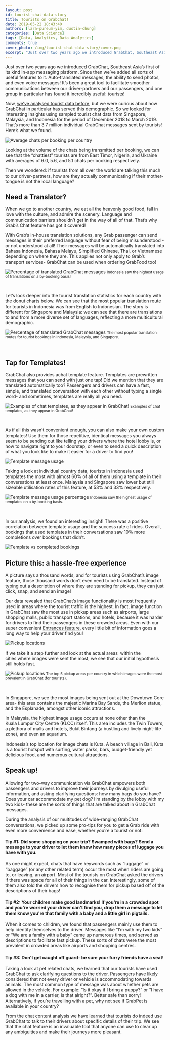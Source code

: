 ```yaml
---
layout: post
id: tourist-chat-data-story
title: Tourists on GrabChat!
date: 2019-05-22 18:43:40
authors: [lara-pureum-yim, dustin-chung]
categories: [Data Science]
tags: [Data, Analytics, Data Analytics]
comments: true
cover_photo: /img/tourist-chat-data-story/cover.png
excerpt: "Just over two years ago we introduced GrabChat, Southeast Asia’s first of its kind in-app messaging platform. Since then we’ve added all sorts of useful features to it such as auto-translated messages, the ability to send photos, and even voice messages! It’s been a great tool to facilitate smoother communications between our driver-partners and our passengers, and one group in particular has found it incredibly useful: tourists!"
---
```


Just over two years ago we introduced GrabChat, Southeast Asia’s first of its kind in-app messaging platform. Since then we’ve added all sorts of useful features to it. Auto-translated messages, the ability to send photos, and even voice messages! It’s been a great tool to facilitate smoother communications between our driver-partners and our passengers, and one group in particular has found it incredibly useful: tourists!

Now, [we’ve analysed tourist data before](https://medium.com/grab/journey-of-a-tourist-via-grab-1c711a4d0890), but we were curious about how GrabChat in particular has served this demographic. So we looked for interesting insights using sampled tourist chat data from Singapore, Malaysia, and Indonesia for the period of December 2018 to March 2019. That’s more than 3.7 million individual GrabChat messages sent by tourists! Here’s what we found.

<div class="post-image-section">
  <img alt="Average chats per booking per country" src="/img/tourist-chat-data-story/image9.png">
</div>

Looking at the volume of the chats being transmitted per booking, we can see that the “chattiest” tourists are from East Timor, Nigeria, and Ukraine with averages of 6.0, 5.6, and 5.1 chats per booking respectively.

Then we wondered: if tourists from all over the world are talking this much to our driver-partners, how are they actually communicating if their mother-tongue is not the local language?

Need a Translator?
------------------

When we go to another country, we eat all the heavenly good food, fall in love with the culture, and admire the scenery. Language and communication barriers shouldn’t get in the way of all of that. That’s why Grab’s Chat feature has got it covered!

With Grab’s in-house translation solutions, any Grab passenger can send messages in their preferred language without fear of being misunderstood - or not understood at all! Their messages will be automatically translated into Bahasa Indonesia, Bahasa Melayu, Simplified Chinese, Thai, or Vietnamese depending on where they are. This applies not only apply to Grab’s transport services- GrabChat can be used when ordering GrabFood too!

<div class="post-image-section">
  <img alt="Percentage of translated GrabChat messages" src="/img/tourist-chat-data-story/image8.png">
  <small class="post-image-caption">Indonesia saw the highest usage of translations on a by-booking basis!</small>
</div>

<p>&nbsp;</p>

Let’s look deeper into the tourist translation statistics for each country with the donut charts below. We can see that the most popular translation route for tourists in Indonesia was from English to Indonesian. The story is different for Singapore and Malaysia: we can see that there are translations to and from a more diverse set of languages, reflecting a more multicultural demographic.

<div class="post-image-section">
  <img alt="Percentage of translated GrabChat messages" src="/img/tourist-chat-data-story/image5.png">
  <small class="post-image-caption">The most popular translation routes for tourist bookings in Indonesia, Malaysia, and Singapore.</small>
</div>

<p>&nbsp;</p>

Tap for Templates!
------------------

GrabChat also provides achat template feature. Templates are prewritten messages that you can send with just one tap! Did we mention that they are translated automatically too? Passengers and drivers can have a fast, simple, and translated conversation with each other without typing a single word- and sometimes, templates are really all you need.

<div class="post-image-section">
  <img alt="Examples of chat templates, as they appear in GrabChat!" src="/img/tourist-chat-data-story/image6.png">
  <small class="post-image-caption">Examples of chat templates, as they appear in GrabChat!</small>
</div>

<p>&nbsp;</p>

As if all this wasn’t convenient enough, you can also make your own custom templates! Use them for those repetitive, identical messages you always seem to be sending out like telling your drivers where the hotel lobby is, or how to navigate right to your doorstep, or even to send a quick description of what you look like to make it easier for a driver to find you!

<div class="post-image-section">
  <img alt="Template message usage" src="/img/tourist-chat-data-story/image2.png">
</div>

Taking a look at individual country data, tourists in Indonesia used templates the most with almost 60% of all of them using a template in their conversations at least once. Malaysia and Singapore saw lower but still sizeable utilisation rates of this feature, at 53% and 33% respectively.

<div class="post-image-section">
  <img alt="Template message usage percentage" src="/img/tourist-chat-data-story/image10.png">
  <small class="post-image-caption">Indonesia saw the highest usage of templates on a by-booking basis.</small>
</div>

<p>&nbsp;</p>

In our analysis, we found an interesting insight! There was a positive correlation between template usage and the success rate of rides. Overall, bookings that used templates in their conversations saw 10% more completions over bookings that didn’t.

<div class="post-image-section">
  <img alt="Template vs completed bookings" src="/img/tourist-chat-data-story/image4.png">
</div>

Picture this: a hassle-free experience
--------------------------------------

A picture says a thousand words, and for tourists using GrabChat’s image feature, those thousand words don’t even need to be translated. Instead of typing out a description of where they are standing for pickup, they can just click, snap, and send an image!

Our data revealed that GrabChat’s image functionality is most frequently used in areas where the tourist traffic is the highest. In fact, image function in GrabChat saw the most use in pickup areas such as airports, large shopping malls, public transport stations, and hotels, because it was harder for drivers to find their passengers in these crowded areas. Even with our super convenient [Entrances feature](https://medium.com/grab/guiding-you-door-to-door-via-our-super-app-48b6b3cd93a), every little bit of information goes a long way to help your driver find you!

<div class="post-image-section">
  <img alt="Pickup locations" src="/img/tourist-chat-data-story/image7.png">
</div>

If we take it a step further and look at the actual areas  within the cities where images were sent the most, we see that our initial hypothesis still holds fast.

<div class="post-image-section">
  <img alt="Pickup locations" src="/img/tourist-chat-data-story/image1.png">
  <small class="post-image-caption">The top 5 pickup areas per country in which images were the most prevalent in GrabChat (for tourists).</small>
</div>

<p>&nbsp;</p>

In Singapore, we see the most images being sent out at the Downtown Core area- this area contains the majestic Marina Bay Sands, the Merlion statue, and the Esplanade, amongst other iconic attractions.

In Malaysia, the highest image usage occurs at none other than the Kuala Lumpur City Centre (KLCC) itself. This area includes the Twin Towers, a plethora of malls and hotels, Bukit Bintang (a bustling and lively night-life zone), and even an aquarium.

Indonesia’s top location for image chats is Kuta. A beach village in Bali, Kuta is a tourist hotspot with surfing, water parks, bars, budget-friendly yet delicious food, and numerous cultural attractions.

Speak up!
---------

Allowing for two-way communication via GrabChat empowers both passengers and drivers to improve their journeys by divulging useful information, and asking clarifying questions: how many bags do you have? Does your car accommodate my pet dog? I’m standing by the lobby with my two kids- these are the sorts of things that are talked about in GrabChat messages.

During the analysis of our multitudes of wide-ranging GrabChat conversations, we picked up some pro-tips for you to get a Grab ride with even more convenience and ease, whether you’re a tourist or not:

#### Tip #1: Did some shopping on your trip? Swamped with bags? Send a message to your driver to let them know how many pieces of luggage you have with you.

As one might expect, chats that have keywords such as “luggage” or “baggage” (or any other related term) occur the most when riders are going to, or leaving, an airport. Most of the tourists on GrabChat asked the drivers if there was space for all of their things in the car. Interestingly, some of them also told the drivers how to recognise them for pickup based off of the descriptions of their bags!

#### Tip #2: Your children make good landmarks! If you're in a crowded spot and you're worried your driver can't find you, drop them a message to let them know you're that family with a baby and a little girl in pigtails.

When it comes to children, we found that passengers mainly use them to help identify themselves to the driver. Messages like “I’m with my two kids” or “We are a family with a baby” came up numerous times, and served as descriptions to facilitate fast pickup. These sorts of chats were the most prevalent in crowded areas like airports and shopping centres.


#### Tip #3: Don’t get caught off guard- be sure your furry friends have a seat!

Taking a look at pet related chats, we learned that our tourists have used GrabChat to ask clarifying questions to the driver. Passengers have likely considered that not every driver or vehicle is accommodating towards animals. The most common type of message was about whether pets are allowed in the vehicle. For example: “Is it okay if I bring a puppy?” or “I have a dog with me in a carrier, is that alright?”. Better safe than sorry! Alternatively, if you’re travelling with a pet, why not see if GrabPet is available in your country?

From the chat content analysis we have learned that tourists do indeed use GrabChat to talk to their drivers about specific details of their trip. We see that the chat feature is an invaluable tool that anyone can use to clear up any ambiguities and make their journeys more pleasant.